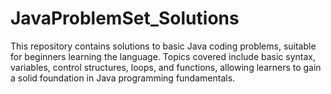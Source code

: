 # JavaProblemSet_Solutions
This repository contains solutions to basic Java coding problems, suitable for beginners learning the language. Topics covered include basic syntax, variables, control structures, loops, and functions, allowing learners to gain a solid foundation in Java programming fundamentals.
